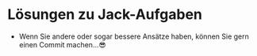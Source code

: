 # Lösungen zu Jack-Aufgaben

- Wenn Sie andere oder sogar bessere Ansätze haben, können Sie gern einen Commit machen...😎
